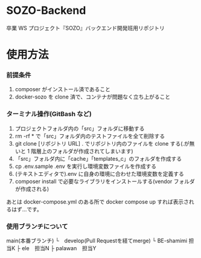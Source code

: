 # SOZO-Backend

卒業 WS プロジェクト『SOZO』バックエンド開発班用リポジトリ

# 使用方法

### 前提条件

1. composer がインストール済であること
2. docker-sozo を clone 済で、コンテナが問題なく立ち上がること

### ターミナル操作(GitBash など)

1. プロジェクトフォルダ内の「src」フォルダに移動する
2. rm -rf \* で「src」フォルダ内のテストファイルを全て削除する
3. git clone [リポジトリ URL] . でリポジトリ内のファイルを clone する(.が無いと 1 階層上のフォルダが作成されてしまいます)
4. 「src」フォルダ内に「cache」「templates_c」のフォルダを作成する
5. cp .env.sample .env を実行し環境変数ファイルを作成する
6. (テキストエディタで).env に自身の環境に合わせた環境変数を定義する
7. composer install で必要なライブラリをインストールする(vendor フォルダが作成される)

あとは docker-compose.yml のある所で docker compose up すれば表示されるはず…です。

### 使用ブランチについて
main(本番ブランチ)
 └　develop(Pull Requestを経てmerge)
    └ BE-shamimi 担当K
    ├ ele　担当N
    ├ palawan　担当Y

